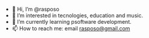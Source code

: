 - 👋 Hi, I’m @rasposo
- 👀 I’m interested in tecnologies, education and music.
- 🌱 I’m currently learning psoftware development.
- 📫 How to reach me: email rasposo@gmail.com

<!---
rasposo/rasposo is a ✨ special ✨ repository because its `README.md` (this file) appears on your GitHub profile.
You can click the Preview link to take a look at your changes.
--->
